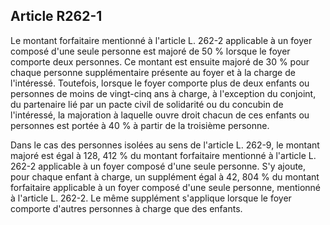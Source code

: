 ## Article R262-1

Le montant forfaitaire mentionné à l'article L. 262-2 applicable à un foyer composé d'une seule personne
est majoré de 50 % lorsque le foyer comporte deux personnes. Ce montant est ensuite majoré de 30 % pour
chaque personne supplémentaire présente au foyer et à la charge de l'intéressé. Toutefois, lorsque le foyer
comporte plus de deux enfants ou personnes de moins de vingt-cinq ans à charge, à l'exception du conjoint,
du partenaire lié par un pacte civil de solidarité ou du concubin de l'intéressé, la majoration à laquelle ouvre
droit chacun de ces enfants ou personnes est portée à 40 % à partir de la troisième personne.

Dans le cas des personnes isolées au sens de l'article L. 262-9, le montant majoré est égal à 128, 412 % du
montant forfaitaire mentionné à l'article L. 262-2 applicable à un foyer composé d'une seule personne. S'y
ajoute, pour chaque enfant à charge, un supplément égal à 42, 804 % du montant forfaitaire applicable à un
foyer composé d'une seule personne, mentionné à l'article L. 262-2. Le même supplément s'applique lorsque
le foyer comporte d'autres personnes à charge que des enfants.

